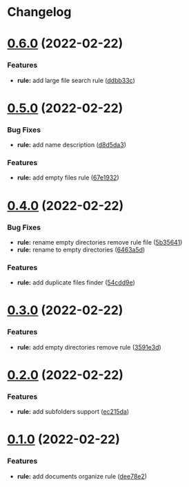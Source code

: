 # Changelog
# [0.6.0](https://github.com/attilasomogyi/organize-rules/compare/v0.5.0...v0.6.0) (2022-02-22)
### Features
* **rule:** add large file search rule ([ddbb33c](https://github.com/attilasomogyi/organize-rules/commit/ddbb33c787d99622d5fa42a9c0c5d97f50174c7f))
# [0.5.0](https://github.com/attilasomogyi/organize-rules/compare/v0.4.0...v0.5.0) (2022-02-22)
### Bug Fixes
* **rule:** add name description ([d8d5da3](https://github.com/attilasomogyi/organize-rules/commit/d8d5da3070278faee260aaa9880788acb92e8237))
### Features
* **rule:** add empty files rule ([67e1932](https://github.com/attilasomogyi/organize-rules/commit/67e1932f20002d12816f6f346278ab41c055b320))
# [0.4.0](https://github.com/attilasomogyi/organize-rules/compare/v0.3.0...v0.4.0) (2022-02-22)
### Bug Fixes
* **rule:** rename empty directories remove rule file ([5b35641](https://github.com/attilasomogyi/organize-rules/commit/5b35641bdd3ffa47d9b6e83bc575fd673bd0cb09))
* **rule:** rename to empty directories ([6463a5d](https://github.com/attilasomogyi/organize-rules/commit/6463a5dac0ccd8428b88adad349e0bab32ab8172))
### Features
* **rule:** add duplicate files finder ([54cdd9e](https://github.com/attilasomogyi/organize-rules/commit/54cdd9edf4d48ae0638f5f4290b2685b2d0b6ded))
# [0.3.0](https://github.com/attilasomogyi/organize-rules/compare/v0.2.0...v0.3.0) (2022-02-22)
### Features
* **rule:** add empty directories remove rule ([3591e3d](https://github.com/attilasomogyi/organize-rules/commit/3591e3d0af0f92d31b9407198ffbe592fe9f780f))
# [0.2.0](https://github.com/attilasomogyi/organize-rules/compare/v0.1.0...v0.2.0) (2022-02-22)
### Features
* **rule:** add subfolders support ([ec215da](https://github.com/attilasomogyi/organize-rules/commit/ec215da7f473b91146b7be5b625a64e01a87340b))
# [0.1.0](https://github.com/attilasomogyi/organize-rules/compare/dee78e2001f80991a7ba9ccabf042673305bcef0...v0.1.0) (2022-02-22)
### Features
* **rule:** add documents organize rule ([dee78e2](https://github.com/attilasomogyi/organize-rules/commit/dee78e2001f80991a7ba9ccabf042673305bcef0))
